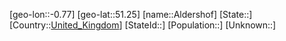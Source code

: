 ﻿---
location: [51.25,-0.77]
type: City
tags:
- geo/City


SpocWebEntityId: 28723
isDeleted: false
confidential: public

---
[geo-lon::-0.77]
[geo-lat::51.25]
[name::Aldershof]
[State::]
[Country::[United_Kingdom](geo/Continent/Europe/United_Kingdom.md)]
[StateId::]
[Population::]
[Unknown::]

